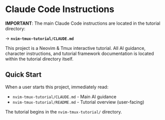 # Claude Code Instructions

**IMPORTANT**: The main Claude Code instructions are located in the tutorial directory:

→ **`nvim-tmux-tutorial/CLAUDE.md`**

This project is a Neovim & Tmux interactive tutorial. All AI guidance, character instructions, and tutorial framework documentation is located within the tutorial directory itself.

## Quick Start

When a user starts this project, immediately read:
- `nvim-tmux-tutorial/CLAUDE.md` - Main AI guidance
- `nvim-tmux-tutorial/README.md` - Tutorial overview (user-facing)

The tutorial begins in the `nvim-tmux-tutorial/` directory.